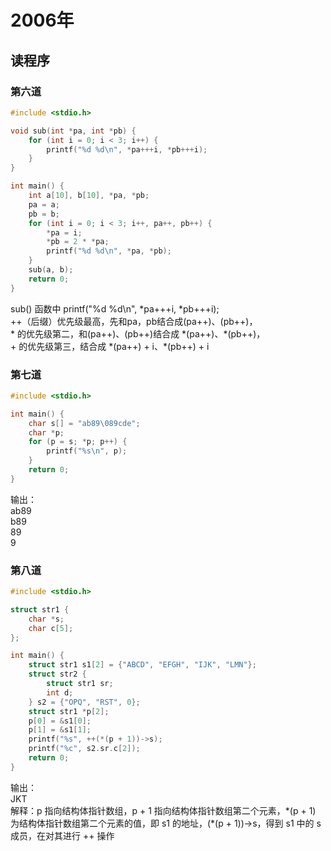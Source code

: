 #  2006年
## 读程序
### 第六道
```c
#include <stdio.h>

void sub(int *pa, int *pb) {
    for (int i = 0; i < 3; i++) {
        printf("%d %d\n", *pa+++i, *pb+++i);
    }
}

int main() {
    int a[10], b[10], *pa, *pb;
    pa = a;
    pb = b;
    for (int i = 0; i < 3; i++, pa++, pb++) {
        *pa = i;
        *pb = 2 * *pa;
        printf("%d %d\n", *pa, *pb);
    }
    sub(a, b);
    return 0;
}
```
sub() 函数中
printf("%d %d\n", *pa+++i, *pb+++i);<br/>
++（后缀）优先级最高，先和pa，pb结合成(pa++)、(pb++)，<br/>
\* 的优先级第二，和(pa++)、(pb++)结合成 \*(pa++)、\*(pb++)，<br/>
\+ 的优先级第三，结合成 \*(pa++) + i、\*(pb++) + i

### 第七道
```c
#include <stdio.h>

int main() {
    char s[] = "ab89\089cde";
    char *p;
    for (p = s; *p; p++) {
        printf("%s\n", p);
    }
    return 0;
}
```
输出：<br/>
ab89<br/>
b89<br/>
89<br/>
9

### 第八道
```c
#include <stdio.h>

struct str1 {
    char *s;
    char c[5];
};

int main() {
    struct str1 s1[2] = {"ABCD", "EFGH", "IJK", "LMN"};
    struct str2 {
        struct str1 sr;
        int d;
    } s2 = {"OPQ", "RST", 0};
    struct str1 *p[2];
    p[0] = &s1[0];
    p[1] = &s1[1];
    printf("%s", ++(*(p + 1))->s);
    printf("%c", s2.sr.c[2]);
    return 0;
}
```
输出：<br/>
JKT<br/>
解释：p 指向结构体指针数组，p + 1 指向结构体指针数组第二个元素，*(p + 1) 为结构体指针数组第二个元素的值，即 s1 的地址，(\*(p + 1))->s，得到 s1 中的 s 成员，在对其进行 ++ 操作
